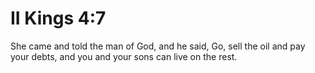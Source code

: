 # II Kings 4:7

She came and told the man of God, and he said, Go, sell the oil and pay your debts, and you and your sons can live on the rest.
